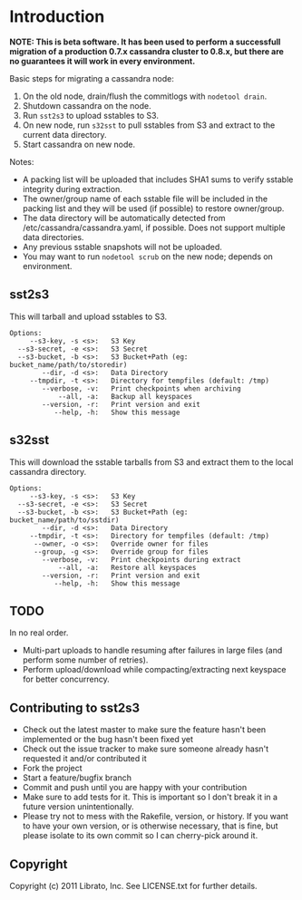 # Introduction

**NOTE: This is beta software. It has been used to perform a
        successfull migration of a production 0.7.x cassandra cluster
        to 0.8.x, but there are no guarantees it will work in every
        environment.**

Basic steps for migrating a cassandra node:

1. On the old node, drain/flush the commitlogs with `nodetool drain`.
1. Shutdown cassandra on the node.
1. Run `sst2s3` to upload sstables to S3.
1. On new node, run `s32sst` to pull sstables from S3 and extract to
the current data directory.
1. Start cassandra on new node.

Notes:

* A packing list will be uploaded that includes SHA1 sums to verify
sstable integrity during extraction.
* The owner/group name of each sstable file will be included in the
packing list and they will be used (if possible) to restore
owner/group.
* The data directory will be automatically detected from
/etc/cassandra/cassandra.yaml, if possible. Does not support multiple
data directories.
* Any previous sstable snapshots will not be uploaded.
* You may want to run `nodetool scrub` on the new node; depends on environment.

## sst2s3

This will tarball and upload sstables to S3.

```
Options:
     --s3-key, -s <s>:   S3 Key
  --s3-secret, -e <s>:   S3 Secret
  --s3-bucket, -b <s>:   S3 Bucket+Path (eg: bucket_name/path/to/storedir)
        --dir, -d <s>:   Data Directory
     --tmpdir, -t <s>:   Directory for tempfiles (default: /tmp)
        --verbose, -v:   Print checkpoints when archiving
            --all, -a:   Backup all keyspaces
        --version, -r:   Print version and exit
           --help, -h:   Show this message
```

## s32sst

This will download the sstable tarballs from S3 and extract them to
the local cassandra directory.

```
Options:
     --s3-key, -s <s>:   S3 Key
  --s3-secret, -e <s>:   S3 Secret
  --s3-bucket, -b <s>:   S3 Bucket+Path (eg: bucket_name/path/to/sstdir)
        --dir, -d <s>:   Data Directory
     --tmpdir, -t <s>:   Directory for tempfiles (default: /tmp)
      --owner, -o <s>:   Override owner for files
      --group, -g <s>:   Override group for files
        --verbose, -v:   Print checkpoints during extract
            --all, -a:   Restore all keyspaces
        --version, -r:   Print version and exit
           --help, -h:   Show this message
```

## TODO

In no real order.

* Multi-part uploads to handle resuming after failures in large files
  (and perform some number of retries).
* Perform upload/download while compacting/extracting
  next keyspace for better concurrency.


## Contributing to sst2s3
 
* Check out the latest master to make sure the feature hasn't been implemented or the bug hasn't been fixed yet
* Check out the issue tracker to make sure someone already hasn't requested it and/or contributed it
* Fork the project
* Start a feature/bugfix branch
* Commit and push until you are happy with your contribution
* Make sure to add tests for it. This is important so I don't break it in a future version unintentionally.
* Please try not to mess with the Rakefile, version, or history. If you want to have your own version, or is otherwise necessary, that is fine, but please isolate to its own commit so I can cherry-pick around it.

## Copyright

Copyright (c) 2011 Librato, Inc. See LICENSE.txt for further details.

